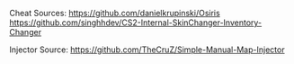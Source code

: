 Cheat Sources:
https://github.com/danielkrupinski/Osiris
https://github.com/singhhdev/CS2-Internal-SkinChanger-Inventory-Changer

Injector Source:
https://github.com/TheCruZ/Simple-Manual-Map-Injector
